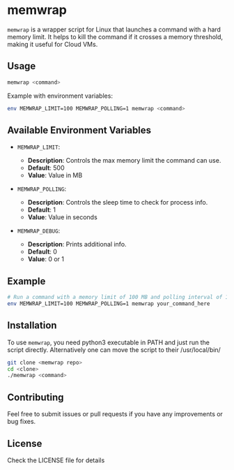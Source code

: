 # memwrap

`memwrap` is a wrapper script for Linux that launches a command with a hard memory limit. It helps to kill the command if it crosses a memory threshold, making it useful for Cloud VMs.

## Usage

```sh
memwrap <command>
```

Example with environment variables:

```sh
env MEMWRAP_LIMIT=100 MEMWRAP_POLLING=1 memwrap <command>
```

## Available Environment Variables

- `MEMWRAP_LIMIT`:
  - **Description**: Controls the max memory limit the command can use.
  - **Default**: 500
  - **Value**: Value in MB

- `MEMWRAP_POLLING`:
  - **Description**: Controls the sleep time to check for process info.
  - **Default**: 1 
  - **Value**: Value in seconds

- `MEMWRAP_DEBUG`:
  - **Description**: Prints additional info.
  - **Default**: 0
  - **Value**: 0 or 1

## Example

```sh
# Run a command with a memory limit of 100 MB and polling interval of 1 second
env MEMWRAP_LIMIT=100 MEMWRAP_POLLING=1 memwrap your_command_here
```

## Installation

To use `memwrap`, you need python3 executable in PATH and just run the script directly. Alternatively one can move the script to their /usr/local/bin/

```sh
git clone <memwrap repo>
cd <clone>
./memwrap <command>
```

## Contributing

Feel free to submit issues or pull requests if you have any improvements or bug fixes.

## License

Check the LICENSE file for details

